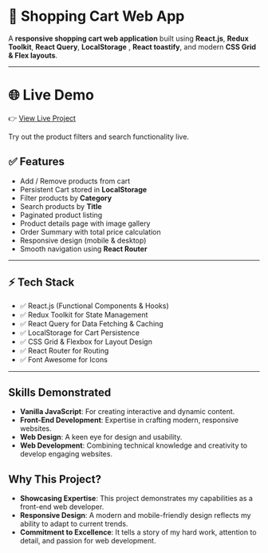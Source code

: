 # 🛒 Shopping Cart Web App

A **responsive shopping cart web application** built using **React.js**, **Redux Toolkit**, **React Query**, **LocalStorage** , **React toastify**, and modern **CSS Grid & Flex layouts**.

---

# 🌐 Live Demo

👉 [View Live Project](https://gjlp-shoppingcart-app.netlify.app)

Try out the product filters and search functionality live.



## ✅ Features

- Add / Remove products from cart  
- Persistent Cart stored in **LocalStorage**  
- Filter products by **Category**  
- Search products by **Title**  
- Paginated product listing  
- Product details page with image gallery  
- Order Summary with total price calculation  
- Responsive design (mobile & desktop)  
- Smooth navigation using **React Router**

---

## ⚡ Tech Stack

- ✅ React.js (Functional Components & Hooks)  
- ✅ Redux Toolkit for State Management  
- ✅ React Query for Data Fetching & Caching  
- ✅ LocalStorage for Cart Persistence  
- ✅ CSS Grid & Flexbox for Layout Design  
- ✅ React Router for Routing  
- ✅ Font Awesome for Icons

---


## Skills Demonstrated
- **Vanilla JavaScript**: For creating interactive and dynamic content.
- **Front-End Development**: Expertise in crafting modern, responsive websites.
- **Web Design**: A keen eye for design and usability.
- **Web Development**: Combining technical knowledge and creativity to develop engaging websites.


## Why This Project?
- **Showcasing Expertise**: This project demonstrates my capabilities as a front-end web developer.
- **Responsive Design**: A modern and mobile-friendly design reflects my ability to adapt to current trends.
- **Commitment to Excellence**: It tells a story of my hard work, attention to detail, and passion for web development.


